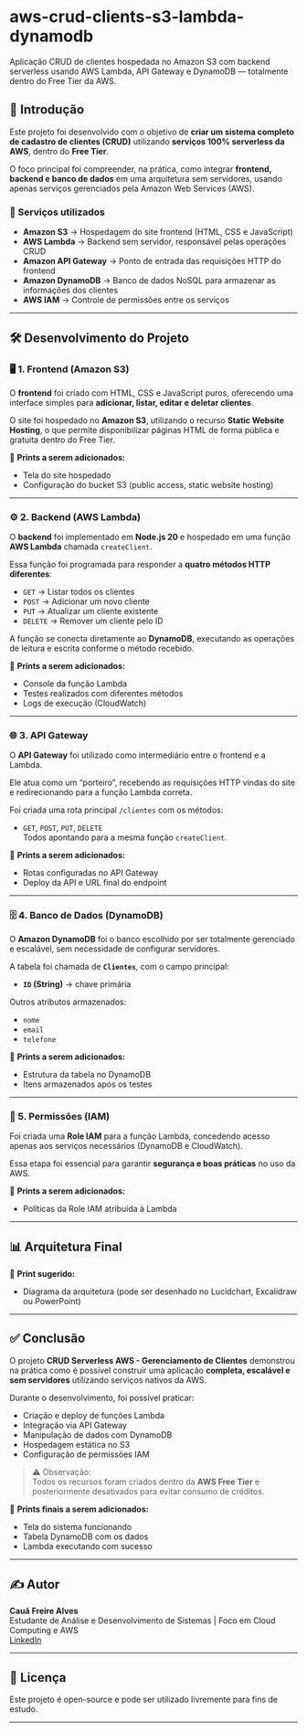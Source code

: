 # aws-crud-clients-s3-lambda-dynamodb
Aplicação CRUD de clientes hospedada no Amazon S3 com backend serverless usando AWS Lambda, API Gateway e DynamoDB — totalmente dentro do Free Tier da AWS.

## 🧭 Introdução

Este projeto foi desenvolvido com o objetivo de **criar um sistema completo de cadastro de clientes (CRUD)** utilizando **serviços 100% serverless da AWS**, dentro do **Free Tier**.  

O foco principal foi compreender, na prática, como integrar **frontend, backend e banco de dados** em uma arquitetura sem servidores, usando apenas serviços gerenciados pela Amazon Web Services (AWS).  

### 🔧 Serviços utilizados

- **Amazon S3** → Hospedagem do site frontend (HTML, CSS e JavaScript)  
- **AWS Lambda** → Backend sem servidor, responsável pelas operações CRUD  
- **Amazon API Gateway** → Ponto de entrada das requisições HTTP do frontend  
- **Amazon DynamoDB** → Banco de dados NoSQL para armazenar as informações dos clientes  
- **AWS IAM** → Controle de permissões entre os serviços  

---

## 🛠️ Desenvolvimento do Projeto

### 🖥️ 1. Frontend (Amazon S3)

O **frontend** foi criado com HTML, CSS e JavaScript puros, oferecendo uma interface simples para **adicionar, listar, editar e deletar clientes**.  

O site foi hospedado no **Amazon S3**, utilizando o recurso **Static Website Hosting**, o que permite disponibilizar páginas HTML de forma pública e gratuita dentro do Free Tier.  

📸 **Prints a serem adicionados:**  
- Tela do site hospedado  
- Configuração do bucket S3 (public access, static website hosting)  

---

### ⚙️ 2. Backend (AWS Lambda)

O **backend** foi implementado em **Node.js 20** e hospedado em uma função **AWS Lambda** chamada `createClient`.  

Essa função foi programada para responder a **quatro métodos HTTP diferentes**:
- `GET` → Listar todos os clientes  
- `POST` → Adicionar um novo cliente  
- `PUT` → Atualizar um cliente existente  
- `DELETE` → Remover um cliente pelo ID  

A função se conecta diretamente ao **DynamoDB**, executando as operações de leitura e escrita conforme o método recebido.  

📸 **Prints a serem adicionados:**  
- Console da função Lambda  
- Testes realizados com diferentes métodos  
- Logs de execução (CloudWatch)  

---

### 🌐 3. API Gateway

O **API Gateway** foi utilizado como intermediário entre o frontend e a Lambda.  

Ele atua como um “porteiro”, recebendo as requisições HTTP vindas do site e redirecionando para a função Lambda correta.  

Foi criada uma rota principal `/clientes` com os métodos:
- `GET`, `POST`, `PUT`, `DELETE`  
Todos apontando para a mesma função `createClient`.

📸 **Prints a serem adicionados:**  
- Rotas configuradas no API Gateway  
- Deploy da API e URL final do endpoint  

---

### 🗄️ 4. Banco de Dados (DynamoDB)

O **Amazon DynamoDB** foi o banco escolhido por ser totalmente gerenciado e escalável, sem necessidade de configurar servidores.  

A tabela foi chamada de **`Clientes`**, com o campo principal:
- **`ID` (String)** → chave primária  

Outros atributos armazenados:
- `nome`  
- `email`  
- `telefone`  

📸 **Prints a serem adicionados:**  
- Estrutura da tabela no DynamoDB  
- Itens armazenados após os testes  

---

### 🔐 5. Permissões (IAM)

Foi criada uma **Role IAM** para a função Lambda, concedendo acesso apenas aos serviços necessários (DynamoDB e CloudWatch).  

Essa etapa foi essencial para garantir **segurança e boas práticas** no uso da AWS.

📸 **Prints a serem adicionados:**  
- Políticas da Role IAM atribuída à Lambda  

---

## 📊 Arquitetura Final

📸 **Print sugerido:**  
- Diagrama da arquitetura (pode ser desenhado no Lucidchart, Excalidraw ou PowerPoint)

---

## ✅ Conclusão

O projeto **CRUD Serverless AWS - Gerenciamento de Clientes** demonstrou na prática como é possível construir uma aplicação **completa, escalável e sem servidores** utilizando serviços nativos da AWS.  

Durante o desenvolvimento, foi possível praticar:
- Criação e deploy de funções Lambda  
- Integração via API Gateway  
- Manipulação de dados com DynamoDB  
- Hospedagem estática no S3  
- Configuração de permissões IAM  

> ⚠️ Observação:  
> Todos os recursos foram criados dentro da **AWS Free Tier** e posteriormente desativados para evitar consumo de créditos.  

📸 **Prints finais a serem adicionados:**  
- Tela do sistema funcionando  
- Tabela DynamoDB com os dados  
- Lambda executando com sucesso  

---

## ✍️ Autor

**Cauã Freire Alves**  
Estudante de Análise e Desenvolvimento de Sistemas | Foco em Cloud Computing e AWS  
[LinkedIn](https://www.linkedin.com/in/cauafreirealves)

---

## 🧾 Licença

Este projeto é open-source e pode ser utilizado livremente para fins de estudo.

---


